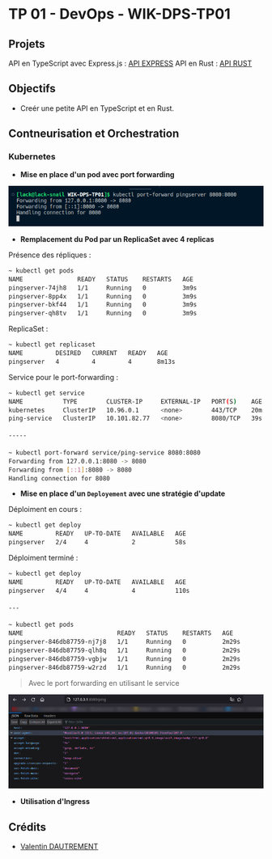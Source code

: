 # TP 01 - DevOps - WIK-DPS-TP01

## Projets

API en TypeScript avec Express.js : [API EXPRESS](./typescript)
API en Rust : [API RUST](./rust)

## Objectifs

- Creér une petite API en TypeScript et en Rust.

## Contneurisation et Orchestration

### Kubernetes

- **Mise en place d'un pod avec port forwarding**

![port forward](assets/imgs/Screenshot_20221115_160639.png)

- **Remplacement du Pod par un ReplicaSet avec 4 replicas**

Présence des répliques :

```sh
~ kubectl get pods
NAME               READY   STATUS    RESTARTS   AGE
pingserver-74jh8   1/1     Running   0          3m9s
pingserver-8pp4x   1/1     Running   0          3m9s
pingserver-bkf44   1/1     Running   0          3m9s
pingserver-qh8tv   1/1     Running   0          3m9s
```

ReplicaSet :

```sh
~ kubectl get replicaset
NAME         DESIRED   CURRENT   READY   AGE
pingserver   4         4         4       8m13s
```

Service pour le port-forwarding :

```bash
~ kubectl get service 
NAME           TYPE        CLUSTER-IP     EXTERNAL-IP   PORT(S)    AGE
kubernetes     ClusterIP   10.96.0.1      <none>        443/TCP    20m
ping-service   ClusterIP   10.101.82.77   <none>        8080/TCP   39s

-----

~ kubectl port-forward service/ping-service 8080:8080
Forwarding from 127.0.0.1:8080 -> 8080
Forwarding from [::1]:8080 -> 8080
Handling connection for 8080
```

- **Mise en place d'un `Deployement` avec une stratégie d'update**

Déploiment en cours :

```sh
~ kubectl get deploy 
NAME         READY   UP-TO-DATE   AVAILABLE   AGE
pingserver   2/4     4            2           58s
```

Déploiment terminé :

```sh
~ kubectl get deploy 
NAME         READY   UP-TO-DATE   AVAILABLE   AGE
pingserver   4/4     4            4           110s

---

~ kubectl get pods 
NAME                          READY   STATUS    RESTARTS   AGE
pingserver-846db87759-nj7j8   1/1     Running   0          2m29s
pingserver-846db87759-qlh8q   1/1     Running   0          2m29s
pingserver-846db87759-vgbjw   1/1     Running   0          2m29s
pingserver-846db87759-w2rzd   1/1     Running   0          2m29s
```

> Avec le port forwarding en utilisant le service

![service](assets/imgs/Screenshot_20221115_163319.png)

- **Utilisation d'Ingress**



## Crédits

- [Valentin DAUTREMENT](https://github.com/valentin-dlack/)
